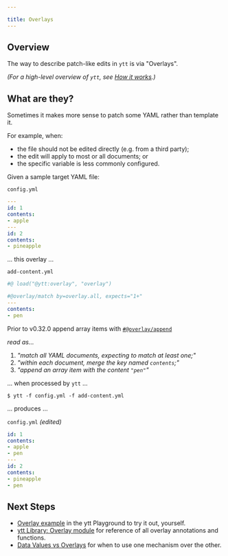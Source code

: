 ```yaml
---

title: Overlays
---
```


## Overview

The way to describe patch-like edits in `ytt` is via "Overlays".

_(For a high-level overview of `ytt`, see [How it works](how-it-works.md).)_

## What are they?

Sometimes it makes more sense to patch some YAML rather than template it.

For example, when:
- the file should not be edited directly (e.g. from a third party);
- the edit will apply to most or all documents; or
- the specific variable is less commonly configured.

Given a sample target YAML file:

`config.yml`
```yaml
---
id: 1
contents:
- apple
---
id: 2
contents:
- pineapple
```
... this overlay ...

`add-content.yml`
```yaml
#@ load("@ytt:overlay", "overlay")

#@overlay/match by=overlay.all, expects="1+"
---
contents:
- pen
```

Prior to v0.32.0 append array items with [`#@overlay/append`](lang-ref-ytt-overlay.md#overlayappend)

_read as..._
1. _"match all YAML documents, expecting to match _at least_ one;"_
2. _"within _each_ document, merge the key named `contents`;"_
3. _"append an array item with the content `"pen"`"_


... when processed by `ytt` ...

```console
$ ytt -f config.yml -f add-content.yml
```

... produces ...

`config.yml` _(edited)_
```yaml
id: 1
contents:
- apple
- pen
---
id: 2
contents:
- pineapple
- pen
```

## Next Steps

- [Overlay example](/ytt/#example:example-overlay-files) in the ytt Playground to try it out, yourself.
- [ytt Library: Overlay module](lang-ref-ytt-overlay.md) for reference of all overlay annotations and functions.
- [Data Values vs Overlays](data-values-vs-overlays.md) for when to use one mechanism over the other.
